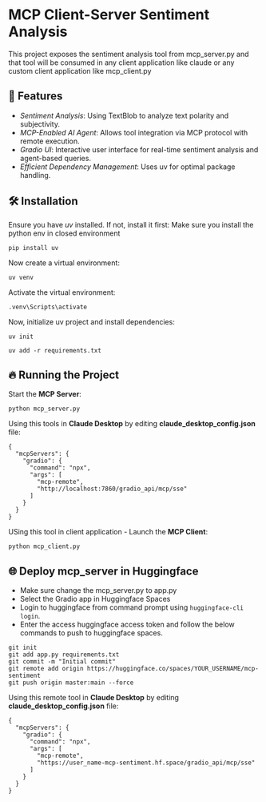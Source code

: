 # MCP Client-Server Sentiment Analysis

This project exposes the sentiment analysis tool from mcp_server.py and that tool will be consumed in any client application like claude or any custom client application like mcp_client.py

## 🚀 Features
- *Sentiment Analysis*: Using TextBlob to analyze text polarity and subjectivity.
- *MCP-Enabled AI Agent*: Allows tool integration via MCP protocol with remote execution.
- *Gradio UI*: Interactive user interface for real-time sentiment analysis and agent-based queries.
- *Efficient Dependency Management*: Uses uv for optimal package handling.

## 🛠 Installation

Ensure you have *uv* installed. If not, install it first:
Make sure you install the python env in closed environment
```
pip install uv
```

Now create a virtual environment:
```
uv venv
```

Activate the virtual environment:
```
.venv\Scripts\activate
```

Now, initialize uv project and install dependencies:
```
uv init
```
```
uv add -r requirements.txt
```

## 🔥 Running the Project

Start the **MCP Server**:
```
python mcp_server.py
```
Using this tools in **Claude Desktop** by editing **claude_desktop_config.json** file:
```
{
  "mcpServers": {
    "gradio": {
      "command": "npx",
      "args": [
        "mcp-remote",
        "http://localhost:7860/gradio_api/mcp/sse"
      ]
    }
  }
}
```

USing this tool in client application - Launch the **MCP Client**:
```
python mcp_client.py
```

## 🌐 Deploy mcp_server in Huggingface
- Make sure change the mcp_server.py to app.py
- Select the Gradio app in Huggingface Spaces
- Login to huggingface from command prompt using ```huggingface-cli login```.
- Enter the access huggingface access token and follow the below commands to push to huggingface spaces.
```
git init
git add app.py requirements.txt
git commit -m "Initial commit"
git remote add origin https://huggingface.co/spaces/YOUR_USERNAME/mcp-sentiment
git push origin master:main --force
```

Using this remote tool in **Claude Desktop** by editing **claude_desktop_config.json** file:
```
{
  "mcpServers": {
    "gradio": {
      "command": "npx",
      "args": [
        "mcp-remote",
        "https://user_name-mcp-sentiment.hf.space/gradio_api/mcp/sse"
      ]
    }
  }
}
```
